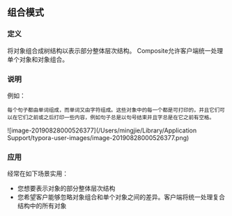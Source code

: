 ## 组合模式

### 定义

将对象组合成树结构以表示部分整体层次结构。 Composite允许客户端统一处理单个对象和对象组合。

### 说明

例如：

```
每个句子都由单词组成，而单词又由字符组成。这些对象中的每一个都是可打印的，并且它们可以在它们之前或之后打印一些内容，例如句子总是以句号结束并且字总是在它之前有空格。
```

![image-20190828000526377](/Users/mingjie/Library/Application Support/typora-user-images/image-20190828000526377.png)

### 应用

经常在如下场景实用：

- 您想要表示对象的部分整体层次结构
- 您希望客户能够忽略对象组合和单个对象之间的差异。客户端将统一处理复合结构中的所有对象